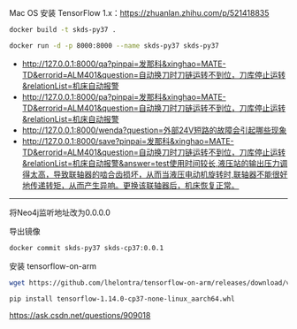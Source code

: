 Mac OS 安装 TensorFlow 1.x：https://zhuanlan.zhihu.com/p/521418835

```bash
docker build -t skds-py37 .
```

```bash
docker run -d -p 8000:8000 --name skds-py37 skds-py37
```

- http://127.0.0.1:8000/qa?pinpai=发那科&xinghao=MATE-TD&errorid=ALM401&question=自动换刀时刀链运转不到位，刀库停止运转&relationList=机床自动报警
- http://127.0.0.1:8000/pa?pinpai=发那科&xinghao=MATE-TD&errorid=ALM401&question=自动换刀时刀链运转不到位，刀库停止运转&relationList=机床自动报警
- http://127.0.0.1:8000/wenda?question=外部24V短路的故障会引起哪些现象
- http://127.0.0.1:8000/save?pinpai=发那科&xinghao=MATE-TD&errorid=ALM401&question=自动换刀时刀链运转不到位，刀库停止运转&relationList=机床自动报警&answer=test使用时间较长,液压站的输出压力调得太高，导致联轴器的啮合齿损坏，从而当液压电动机旋转时,联轴器不能很好地传递转矩，从而产生异响。更换该联轴器后，机床恢复正常。

---
将Neo4j监听地址改为0.0.0.0

导出镜像

```bash
docker commit skds-py37 skds-cp37:0.0.1
```

安装 tensorflow-on-arm

```bash
wget https://github.com/lhelontra/tensorflow-on-arm/releases/download/v1.14.0-buster/tensorflow-1.14.0-cp37-none-linux_aarch64.whl

pip install tensorflow-1.14.0-cp37-none-linux_aarch64.whl
```

https://ask.csdn.net/questions/909018